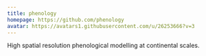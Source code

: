 ```yaml
---
title: phenology
homepage: https://github.com/phenology
avatar: https://avatars1.githubusercontent.com/u/26253666?v=3
---
```

High spatial resolution phenological modelling at continental scales.
    
